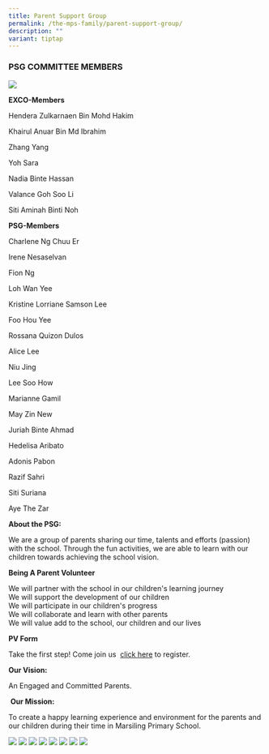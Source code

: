 ```yaml
---
title: Parent Support Group
permalink: /the-mps-family/parent-support-group/
description: ""
variant: tiptap
---
```

### **PSG COMMITTEE MEMBERS**

![](/images/PSG/psg%20committee.jpg)

**EXCO-Members**

Hendera Zulkarnaen Bin Mohd Hakim

Khairul Anuar Bin Md Ibrahim

Zhang Yang

Yoh Sara

Nadia Binte Hassan

Valance Goh Soo Li

Siti Aminah Binti Noh

**PSG-Members**

Charlene Ng Chuu Er

Irene Nesaselvan

Fion Ng

Loh Wan Yee

Kristine Lorriane Samson Lee

Foo Hou Yee

Rossana Quizon Dulos

Alice Lee

Niu Jing

Lee Soo How

Marianne Gamil

May Zin New

Juriah Binte Ahmad

Hedelisa Aribato

Adonis Pabon

Razif Sahri

Siti Suriana

Aye The Zar


**About the PSG:**

We are a group of parents sharing our time, talents and efforts (passion) with the school. Through the fun activities, we are able to learn with our children towards achieving the school vision.

**Being A Parent Volunteer** 

We will partner with the school in our children's learning journey  
We will support the development of our children  
We will participate in our children's progress  
We will collaborate and learn with other parents  
We will value add to the school, our children and our lives

**PV Form** 

Take the first step! Come join us  [click here](https://form.gov.sg/63620bee2fec1f00120d65c2) to register.

**Our Vision:**

An Engaged and Committed Parents.

 **Our Mission:**

To create a happy learning experience and environment for the parents and our children during their time in Marsiling Primary School.

![](/images/PSG/psg_01.JPG)
![](/images/PSG/psg_02.JPG)
![](/images/PSG/psg_03.JPG)
![](/images/PSG/psg_04.JPG)
![](/images/PSG/psg_05.JPG)
![](/images/PSG/psg_06.JPG)
![](/images/PSG/psg_07.JPG)
![](/images/PSG/psg_08.JPG)
